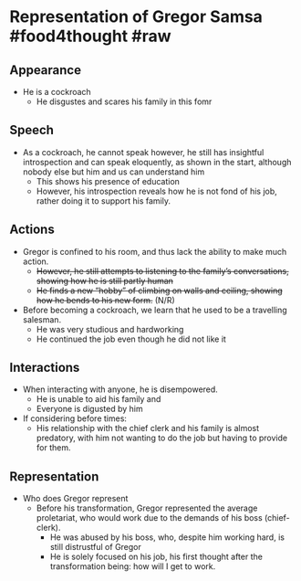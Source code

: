 # Representation of Gregor Samsa #food4thought #raw 
## Appearance
- He is a cockroach
	- He disgustes and scares his family in this fomr
## Speech
- As a cockroach, he cannot speak however, he still has insightful introspection and can speak eloquently, as shown in the start, although nobody else but him and us can understand him
	- This shows his presence of education
	- However, his introspection reveals how he is not fond of his job, rather doing it to support his family.
## Actions
- Gregor is confined to his room, and thus lack the ability to make much action.
	- ~~However, he still attempts to listening to the family’s conversations, showing how he is still partly human~~
	- ~~He finds a new “hobby” of climbing on walls and ceiling, showing how he bends to his new form.~~ (N/R)
- Before becoming a cockroach, we learn that he used to be a travelling salesman.
	- He was very studious and hardworking
	- He continued the job even though he did not like it
## Interactions
- When interacting with anyone, he is disempowered.
	- He is unable to aid his family and
	- Everyone is digusted by him
- If considering before times:
	- His relationship with the chief clerk and his family is almost predatory, with him not wanting to do the job but having to provide for them.
## Representation
- Who does Gregor represent
	- Before his transformation, Gregor represented the average proletariat, who would work due to the demands of his boss (chief-clerk).
		- He was abused by his boss, who, despite him working hard, is still distrustful of Gregor
		- He is solely focused on his job, his first thought after the transformation being: how will I get to work.